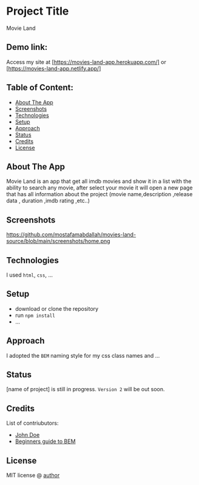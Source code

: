 # Project Title

Movie Land

## Demo link:

Access my site at [https://movies-land-app.herokuapp.com/] or [https://movies-land-app.netlify.app/]

## Table of Content:

- [About The App](#about-the-app)
- [Screenshots](#screenshots)
- [Technologies](#technologies)
- [Setup](#setup)
- [Approach](#approach)
- [Status](#status)
- [Credits](#credits)
- [License](#license)

## About The App

Movie Land is an app that get all imdb movies and show it in a list with the ability to search any movie, after select your movie it will open a new page that has all information about the project (movie name,description ,release data , duration ,imdb rating ,etc..)

## Screenshots

https://github.com/mostafamabdallah/movies-land-source/blob/main/screenshots/home.png

## Technologies

I used `html`, `css`, ...

## Setup

- download or clone the repository
- run `npm install`
- ...

## Approach

I adopted the `BEM` naming style for my css class names and ...

## Status

[name of project] is still in progress. `Version 2` will be out soon.

## Credits

List of contriubutors:

- [John Doe](johndoe.com)
- [Beginners guide to BEM](link-goes-here.com)

## License

MIT license @ [author](author.com)
